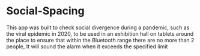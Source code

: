 # Social-Spacing
This app was built to check social divergence during a pandemic, such as the viral epidemic in 2020, to be used in an exhibition hall on tablets around the place to ensure that within the Bluetooth range there are no more than 2 people, It will sound the alarm when it exceeds the specified limit
